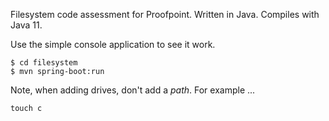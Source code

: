 Filesystem code assessment for Proofpoint. Written in Java. Compiles with Java 11.

Use the simple console application to see it work.

~~~
$ cd filesystem
$ mvn spring-boot:run
~~~

Note, when adding drives, don't add a *path*. For example ...

~~~
touch c
~~~
